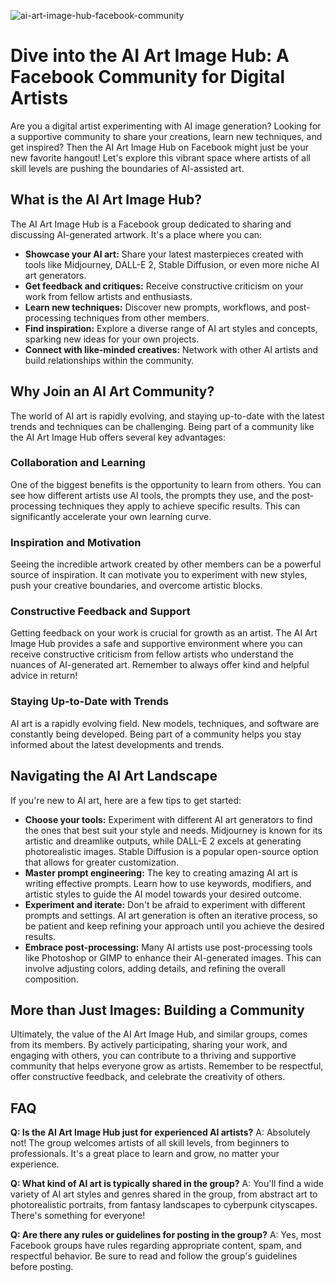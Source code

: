 ![ai-art-image-hub-facebook-community](https://images.pexels.com/photos/32845478/pexels-photo-32845478.png?auto=compress&cs=tinysrgb&fit=crop&h=627&w=1200)

# Dive into the AI Art Image Hub: A Facebook Community for Digital Artists

Are you a digital artist experimenting with AI image generation? Looking for a supportive community to share your creations, learn new techniques, and get inspired? Then the AI Art Image Hub on Facebook might just be your new favorite hangout! Let's explore this vibrant space where artists of all skill levels are pushing the boundaries of AI-assisted art.

## What is the AI Art Image Hub?

The AI Art Image Hub is a Facebook group dedicated to sharing and discussing AI-generated artwork. It's a place where you can:

*   **Showcase your AI art:** Share your latest masterpieces created with tools like Midjourney, DALL-E 2, Stable Diffusion, or even more niche AI art generators.
*   **Get feedback and critiques:** Receive constructive criticism on your work from fellow artists and enthusiasts.
*   **Learn new techniques:** Discover new prompts, workflows, and post-processing techniques from other members.
*   **Find inspiration:** Explore a diverse range of AI art styles and concepts, sparking new ideas for your own projects.
*   **Connect with like-minded creatives:** Network with other AI artists and build relationships within the community.

## Why Join an AI Art Community?

The world of AI art is rapidly evolving, and staying up-to-date with the latest trends and techniques can be challenging. Being part of a community like the AI Art Image Hub offers several key advantages:

### Collaboration and Learning

One of the biggest benefits is the opportunity to learn from others. You can see how different artists use AI tools, the prompts they use, and the post-processing techniques they apply to achieve specific results. This can significantly accelerate your own learning curve.

### Inspiration and Motivation

Seeing the incredible artwork created by other members can be a powerful source of inspiration. It can motivate you to experiment with new styles, push your creative boundaries, and overcome artistic blocks.

### Constructive Feedback and Support

Getting feedback on your work is crucial for growth as an artist. The AI Art Image Hub provides a safe and supportive environment where you can receive constructive criticism from fellow artists who understand the nuances of AI-generated art. Remember to always offer kind and helpful advice in return!

### Staying Up-to-Date with Trends

AI art is a rapidly evolving field. New models, techniques, and software are constantly being developed. Being part of a community helps you stay informed about the latest developments and trends.

## Navigating the AI Art Landscape

If you're new to AI art, here are a few tips to get started:

*   **Choose your tools:** Experiment with different AI art generators to find the ones that best suit your style and needs. Midjourney is known for its artistic and dreamlike outputs, while DALL-E 2 excels at generating photorealistic images. Stable Diffusion is a popular open-source option that allows for greater customization.
*   **Master prompt engineering:** The key to creating amazing AI art is writing effective prompts. Learn how to use keywords, modifiers, and artistic styles to guide the AI model towards your desired outcome.
*   **Experiment and iterate:** Don't be afraid to experiment with different prompts and settings. AI art generation is often an iterative process, so be patient and keep refining your approach until you achieve the desired results.
*   **Embrace post-processing:** Many AI artists use post-processing tools like Photoshop or GIMP to enhance their AI-generated images. This can involve adjusting colors, adding details, and refining the overall composition.

## More than Just Images: Building a Community

Ultimately, the value of the AI Art Image Hub, and similar groups, comes from its members. By actively participating, sharing your work, and engaging with others, you can contribute to a thriving and supportive community that helps everyone grow as artists. Remember to be respectful, offer constructive feedback, and celebrate the creativity of others.

## FAQ

**Q: Is the AI Art Image Hub just for experienced AI artists?**
A: Absolutely not! The group welcomes artists of all skill levels, from beginners to professionals. It's a great place to learn and grow, no matter your experience.

**Q: What kind of AI art is typically shared in the group?**
A: You'll find a wide variety of AI art styles and genres shared in the group, from abstract art to photorealistic portraits, from fantasy landscapes to cyberpunk cityscapes. There's something for everyone!

**Q: Are there any rules or guidelines for posting in the group?**
A: Yes, most Facebook groups have rules regarding appropriate content, spam, and respectful behavior. Be sure to read and follow the group's guidelines before posting.
